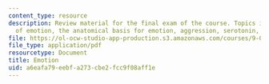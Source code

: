 ```yaml
---
content_type: resource
description: Review material for the final exam of the course. Topics include theories
  of emotion, the anatomical basis for emotion, aggression, serotonin, and attachment.
file: https://ol-ocw-studio-app-production.s3.amazonaws.com/courses/9-01-introduction-to-neuroscience-fall-2007/a6eafa79eebfa273cbe2fcc9f08aff1e_finalrev_emotn.pdf
file_type: application/pdf
resourcetype: Document
title: Emotion
uid: a6eafa79-eebf-a273-cbe2-fcc9f08aff1e
---
```

